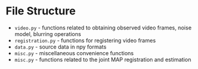# File Structure

- `video.py` - functions related to obtaining observed video frames, noise model, blurring operations
- `registration.py` - functions for registering video frames
- `data.py` - source data in npy formats
- `misc.py` - miscellaneous convenience functions
- `misc.py` - functions related to the joint MAP registration and estimation 
